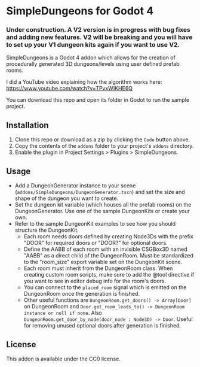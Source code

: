 # SimpleDungeons for Godot 4

### Under construction. A V2 version is in progress with bug fixes and adding new features. V2 will be breaking and you will have to set up your V1 dungeon kits again if you want to use V2.

SimpleDungeons is a Godot 4 addon which allows for the creation of procedurally generated 3D dungeons/levels using user defined prefab rooms.

I did a YouTube video explaining how the algorithm works here:
https://www.youtube.com/watch?v=TPvxWIKHE6Q

You can download this repo and open its folder in Godot to run the sample project.

## Installation

1. Clone this repo or download as a zip by clicking the `Code` button above.
2. Copy the contents of the `addons` folder to your project's `addons` directory.
3. Enable the plugin in Project Settings > Plugins > SimpleDungeons.

## Usage

- Add a DungeonGenerator instance to your scene (`addons/SimpleDungeons/DungeonGenerator.tscn`) and set the size and shape of the dungeon you want to create.
- Set the dungeon kit variable (which houses all the prefab rooms) on the DungeonGenerator. Use one of the sample DungeonKits or create your own.
- Refer to the sample DungeonKit examples to see how you should structure the DungeonKit.
	- Each room needs doors defined by creating Node3Ds with the prefix "DOOR" for required doors or "DOOR?" for optional doors.
	- Define the AABB of each room with an invisible CSGBox3D named "AABB" as a direct child of the DungeonRoom. Must be standardized to the "room_size" export variable set on the DungeonKit scene.
	- Each room must inherit from the DungeonRoom class. When creating custom room scripts, make sure to add the @tool directive if you want to see in editor debug info for the room's doors.
	- You can connect to the `placed_room` signal which is emitted on the DungeonRoom once the generation is finished.
	- Other useful functions are `DungeonRoom.get_doors() -> Array[Door]` on DungeonRoom and `Door.get_room_leads_to() -> DungeonRoom instance or null if none`. Also `DungeonRoom.get_door_by_node(door_node : Node3D) -> Door`. Useful for removing unused optional doors after generation is finished.

## License

This addon is available under the CC0 license.
